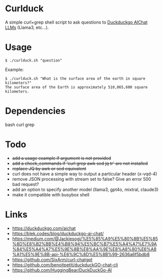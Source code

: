 Curlduck
========

A simple curl+grep shell script to ask questions to [Duckduckgo AIChat
LLMs](https://duckduckgo.com/aichat) (Llama3, etc...).

Usage
=====

```
$ ./curlduck.sh "question"
```

Example:

```
$ ./curlduck.sh "What is the surface area of the earth in square kilometers?"
The surface area of the Earth is approximately 510,065,600 square kilometers.
```

Dependencies
============

bash curl grep

Todo
====

* ~~add a usage example if argument is not provided~~
* ~~add a check_commands if 'curl grep awk sed jq tr' are not installed~~
* ~~replace JQ by awk or sed equivalent~~
* curl does not have a simple way to output a particular header (x-vqd-4)
* remove JSON processing with stream set to false? Give an error 500 bad request?
* add an option to specify another model (llama3, gpt4o, mixtral, claude3)
* make it compatible with busybox shell

Links
=====

* https://duckduckgo.com/aichat
* https://blek.codes/blog/duckduckgo-ai-chat/
* https://medium.com/@Jackiesogi/%E5%85%A9%E5%80%8B%E5%85%8D%E8%B2%BB%E4%B8%94%E5%BC%B7%E5%A4%A7%E7%9A%84%E5%A4%A7%E5%9E%8B%E8%AA%9E%E8%A8%80%E6%A8%A1%E5%9E%8B-api-%E6%9C%8D%E5%8B%99-2636a6f5bdb8
* https://github.com/SixArm/curl-chatgpt
* https://github.com/benoitpetit/duckduckGO-chat-cli
* https://github.com/HuggingBear/DuckDuckGo-AI

